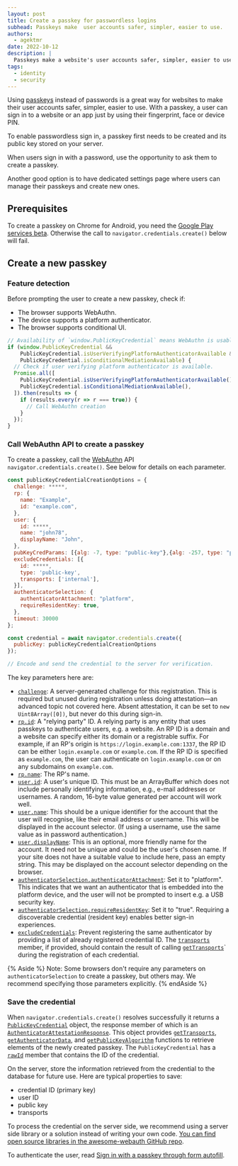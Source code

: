 ```yaml
---
layout: post
title: Create a passkey for passwordless logins
subhead: Passkeys make  user accounts safer, simpler, easier to use.
authors:
  - agektmr
date: 2022-10-12
description: |
  Passkeys make a website's user accounts safer, simpler, easier to use and passwordless. This article discusses how to allow users to create passkeys for your website.
tags:
  - identity
  - security
---
```


Using [passkeys](https://developers.google.com/identity/passkeys) instead of
passwords is a great way for websites to make their user accounts safer,
simpler, easier to use. With a passkey, a user can sign in to a
website or an app just by using their fingerprint, face or device PIN.

To enable passwordless sign in, a passkey first needs to be created and its public key stored on your server.

When users sign in with a password, use the opportunity to ask them to create a passkey.

Another good option is to have dedicated settings page where users can manage their passkeys and create new ones.

## Prerequisites

To create a passkey on Chrome for Android, you need the
[Google Play services beta](https://developers.google.com/android/guides/beta-program).
Otherwise the call to `navigator.credentials.create()` below will fail.

## Create a new passkey

### Feature detection

Before prompting the user to create a new passkey, check if:

-   The browser supports WebAuthn.
-   The device supports a platform authenticator.
-   The browser supports conditional UI.

```js
// Availability of `window.PublicKeyCredential` means WebAuthn is usable.
if (window.PublicKeyCredential &&
    PublicKeyCredential.isUserVerifyingPlatformAuthenticatorAvailable &&
    PublicKeyCredential.​​isConditionalMediationAvailable) {
  // Check if user verifying platform authenticator is available.
  Promise.all([
    PublicKeyCredential.isUserVerifyingPlatformAuthenticatorAvailable(),
    PublicKeyCredential.​​isConditionalMediationAvailable(),
  ]).then(results => {
    if (results.every(r => r === true)) {
      // Call WebAuthn creation
    }
  });
}
```

### Call WebAuthn API to create a passkey

To create a passkey, call the [WebAuthn](https://w3c.github.io/webauthn/) API
`navigator.credentials.create()`. See below for details on each parameter.

```js
const publicKeyCredentialCreationOptions = {
  challenge: *****,
  rp: {
    name: "Example",
    id: "example.com",
  },
  user: {
    id: *****,
    name: "john78",
    displayName: "John",
  },
  pubKeyCredParams: [{alg: -7, type: "public-key"},{alg: -257, type: "public-key"}],
  excludeCredentials: [{
    id: *****,
    type: 'public-key',
    transports: ['internal'],
  }],
  authenticatorSelection: {
    authenticatorAttachment: "platform",
    requireResidentKey: true,
  },
  timeout: 30000
};

const credential = await navigator.credentials.create({
  publicKey: publicKeyCredentialCreationOptions
});

// Encode and send the credential to the server for verification.
```


The key parameters here are:

-   [`challenge`](https://w3c.github.io/webauthn/#dom-publickeycredentialcreationoptions-challenge):
    A server-generated challenge for this registration. This is required but
    unused during registration unless doing attestation—an advanced topic not
    covered here. Absent attestation, it can be set to `new Uint8Array([0])`,
    but never do this during sign-in.
-   [`rp.id`](https://w3c.github.io/webauthn/#dom-publickeycredentialrpentity-id):
    A "relying party" ID. A relying party is any entity that uses passkeys to
    authenticate users, e.g. a website. An RP ID is a domain and a website can
    specify either its domain or a registrable suffix. For example, if an RP's
    origin is `https://login.example.com:1337`, the RP ID can be either
    `login.example.com` or `example.com`. If the RP ID is specified as
    `example.com`, the user can authenticate on `login.example.com` or on any
    subdomains on `example.com`.
-   [`rp.name`](https://w3c.github.io/webauthn/#dom-publickeycredentialentity-name):
    The RP's name.
-   [`user.id`](https://w3c.github.io/webauthn/#dom-publickeycredentialuserentity-id):
     A user's unique ID. This must be an ArrayBuffer which does not include
    personally identifying information, e.g., e-mail addresses or usernames. A
    random, 16-byte value generated per account will work well.
-   [`user.name`](https://w3c.github.io/webauthn/#dom-publickeycredentialentity-name):
    This should be a unique identifier for the account that the user will
    recognise, like their email address or username. This will be displayed in
    the account selector. (If using a username, use the same value as in
    password authentication.)
-   [`user.displayName`](https://w3c.github.io/webauthn/#dom-publickeycredentialuserentity-displayname):
    This is an optional, more friendly name for the account. It need not be
    unique and could be the user's chosen name. If your site does not have a
    suitable value to include here, pass an empty string. This may be displayed
    on the account selector depending on the browser.
-   [`authenticatorSelection.authenticatorAttachment`](https://w3c.github.io/webauthn/#dom-authenticatorselectioncriteria-authenticatorattachment):
    Set it to "platform". This indicates that we want an authenticator that is
    embedded into the platform device, and the user will not be prompted to
    insert e.g. a USB security key.
-   [`authenticatorSelection.requireResidentKey`](https://w3c.github.io/webauthn/#dom-authenticatorselectioncriteria-residentkey):
    Set it to "true". Requiring a discoverable credential (resident key)
    enables better sign-in experiences.
-   [`excludeCredentials`](https://w3c.github.io/webauthn/#dom-publickeycredentialcreationoptions-excludecredentials):
    Prevent registering the same authenticator by providing a list of already
    registered credential ID. The
    [`transports`](https://w3c.github.io/webauthn/#dom-publickeycredentialdescriptor-transports)
    member, if provided, should contain the result of calling
    [`getTransports`](https://w3c.github.io/webauthn/#dom-authenticatorattestationresponse-gettransports)`
    during the registration of each credential.

{% Aside %}
Note: Some browsers don't require any parameters on
`authenticatorSelection` to create a passkey, but others may. We
recommend specifying those parameters explicitly.
{% endAside %}


### Save the credential

When `navigator.credentials.create()` resolves successfully it returns a
[`PublicKeyCredential`](https://w3c.github.io/webauthn/#publickeycredential)
object, the response member of which is an
[`AuthenticatorAttestationResponse`](https://w3c.github.io/webauthn/#iface-authenticatorattestationresponse).
This object provides
[`getTransports`](https://w3c.github.io/webauthn/#dom-authenticatorattestationresponse-gettransports),
[`getAuthenticatorData`](https://w3c.github.io/webauthn/#dom-authenticatorattestationresponse-getauthenticatordata),
and
[`getPublicKeyAlgorithm`](https://w3c.github.io/webauthn/#dom-authenticatorattestationresponse-getpublickey)
functions to retrieve elements of the newly created passkey. The
`PublicKeyCredential` has a
[`rawId`](https://w3c.github.io/webauthn/#dom-publickeycredential-rawid) member
that contains the ID of the credential.

On the server, store the information retrieved from the credential to the
database for future use. Here are typical properties to save:

-   credential ID (primary key)
-   user ID
-   public key
-   transports

To process the credential on the server side, we recommend using a server side
library or a solution instead of writing your own code.
[You can find open source libraries in the awesome-webauth GitHub repo](https://github.com/herrjemand/awesome-webauthn).

To authenticate the user, read
[Sign in with a passkey through form autofill](/passkey-form-autofill).